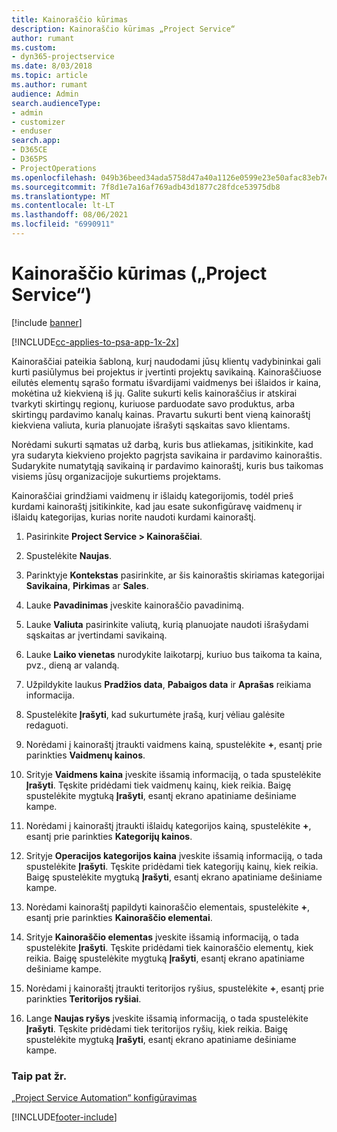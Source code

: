 ```yaml
---
title: Kainoraščio kūrimas
description: Kainoraščio kūrimas „Project Service“
author: rumant
ms.custom:
- dyn365-projectservice
ms.date: 8/03/2018
ms.topic: article
ms.author: rumant
audience: Admin
search.audienceType:
- admin
- customizer
- enduser
search.app:
- D365CE
- D365PS
- ProjectOperations
ms.openlocfilehash: 049b36beed34ada5758d47a40a1126e0599e23e50afac83eb7ef0e37daaaaa65
ms.sourcegitcommit: 7f8d1e7a16af769adb43d1877c28fdce53975db8
ms.translationtype: MT
ms.contentlocale: lt-LT
ms.lasthandoff: 08/06/2021
ms.locfileid: "6990911"
---
```

# <a name="create-a-price-list-project-service"></a>Kainoraščio kūrimas („Project Service“)

[!include [banner](../includes/psa-now-project-operations.md)]

[!INCLUDE[cc-applies-to-psa-app-1x-2x](../includes/cc-applies-to-psa-app-1x-2x.md)]

Kainoraščiai pateikia šabloną, kurį naudodami jūsų klientų vadybininkai gali kurti pasiūlymus bei projektus ir įvertinti projektų savikainą. Kainoraščiuose eilutės elementų sąrašo formatu išvardijami vaidmenys bei išlaidos ir kaina, mokėtina už kiekvieną iš jų. Galite sukurti kelis kainoraščius ir atskirai tvarkyti skirtingų regionų, kuriuose parduodate savo produktus, arba skirtingų pardavimo kanalų kainas. Pravartu sukurti bent vieną kainoraštį kiekviena valiuta, kuria planuojate išrašyti sąskaitas savo klientams.  
  
Norėdami sukurti sąmatas už darbą, kuris bus atliekamas, įsitikinkite, kad yra sudaryta kiekvieno projekto pagrįsta savikaina ir pardavimo kainoraštis. Sudarykite numatytąją savikainą ir pardavimo kainoraštį, kuris bus taikomas visiems jūsų organizacijoje sukurtiems projektams.  
  
Kainoraščiai grindžiami vaidmenų ir išlaidų kategorijomis, todėl prieš kurdami kainoraštį įsitikinkite, kad jau esate sukonfigūravę vaidmenų ir išlaidų kategorijas, kurias norite naudoti kurdami kainoraštį.  
  
1.  Pasirinkite **Project Service > Kainoraščiai**.  
  
2.  Spustelėkite **Naujas**.  
  
3.  Parinktyje **Kontekstas** pasirinkite, ar šis kainoraštis skiriamas kategorijai **Savikaina**, **Pirkimas** ar **Sales**.  
  
4.  Lauke **Pavadinimas** įveskite kainoraščio pavadinimą.  
  
5.  Lauke **Valiuta** pasirinkite valiutą, kurią planuojate naudoti išrašydami sąskaitas ar įvertindami savikainą.  
  
6.  Lauke **Laiko vienetas** nurodykite laikotarpį, kuriuo bus taikoma ta kaina, pvz., dieną ar valandą.  
  
7.  Užpildykite laukus **Pradžios data**, **Pabaigos data** ir **Aprašas** reikiama informacija.  
  
8.  Spustelėkite **Įrašyti**, kad sukurtumėte įrašą, kurį vėliau galėsite redaguoti.  
  
9. Norėdami į kainoraštį įtraukti vaidmens kainą, spustelėkite **+**, esantį prie parinkties **Vaidmenų kainos**.  
  
10. Srityje **Vaidmens kaina** įveskite išsamią informaciją, o tada spustelėkite **Įrašyti**. Tęskite pridėdami tiek vaidmenų kainų, kiek reikia. Baigę spustelėkite mygtuką **Įrašyti**, esantį ekrano apatiniame dešiniame kampe.  
  
11. Norėdami į kainoraštį įtraukti išlaidų kategorijos kainą, spustelėkite **+**, esantį prie parinkties **Kategorijų kainos**.  
  
12. Srityje **Operacijos kategorijos kaina** įveskite išsamią informaciją, o tada spustelėkite **Įrašyti**. Tęskite pridėdami tiek kategorijų kainų, kiek reikia. Baigę spustelėkite mygtuką **Įrašyti**, esantį ekrano apatiniame dešiniame kampe.  
  
13. Norėdami kainoraštį papildyti kainoraščio elementais, spustelėkite **+**, esantį prie parinkties **Kainoraščio elementai**.  
  
14. Srityje **Kainoraščio elementas** įveskite išsamią informaciją, o tada spustelėkite **Įrašyti**. Tęskite pridėdami tiek kainoraščio elementų, kiek reikia. Baigę spustelėkite mygtuką **Įrašyti**, esantį ekrano apatiniame dešiniame kampe.  
  
15. Norėdami į kainoraštį įtraukti teritorijos ryšius, spustelėkite **+**, esantį prie parinkties **Teritorijos ryšiai**.  
  
16. Lange **Naujas ryšys** įveskite išsamią informaciją, o tada spustelėkite **Įrašyti**. Tęskite pridėdami tiek teritorijos ryšių, kiek reikia. Baigę spustelėkite mygtuką **Įrašyti**, esantį ekrano apatiniame dešiniame kampe.  
  
### <a name="see-also"></a>Taip pat žr.  
 [„Project Service Automation“ konfigūravimas](../psa/configure.md)


[!INCLUDE[footer-include](../includes/footer-banner.md)]